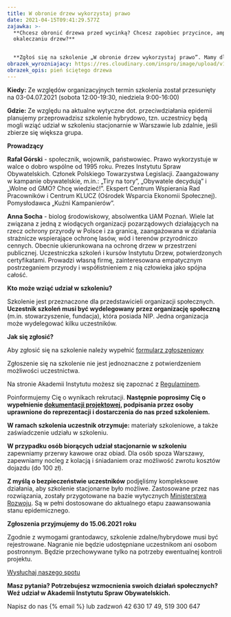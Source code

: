 ```yaml
---
title: W obronie drzew wykorzystaj prawo
date: 2021-04-15T09:41:29.577Z
zajawka: >-
  **Chcesz obronić drzewa przed wycinką? Chcesz zapobiec przycince, amputacji i
  okaleczaniu drzew?**


  **Zgłoś się na szkolenie „W obronie drzew wykorzystaj prawo”. Mamy dla Ciebie wiedzę, narzędzia oraz okazję do wymiany doświadczeń ze społecznikami walczącymi w obronie drzew.**
obrazek_wyrozniajacy: https://res.cloudinary.com/inspro/image/upload/v1618478534/aiso/Zdj%C4%99cia%20szkolenia/grafiki%20pionowe%20i%20poziome/zdjecie_drzwa.jpg
obrazek_opis: pień ściętego drzewa
---
```

**Kiedy:** Ze względów organizacyjnych termin szkolenia został przesunięty na 03-04.07.2021 (sobota 12:00-19:30, niedziela 9:00-16:00) 

**Gdzie:** Ze względu na aktualne wytyczne dot. przeciwdziałania epidemii planujemy przeprowadzisz szkolenie hybrydowo, tzn. uczestnicy będą mogli wziąć udział w szkoleniu stacjonarnie w Warszawie lub zdalnie, jeśli zbierze się większa grupa.

**Prowadzący**

**Rafał Górski** - społecznik, wojownik, państwowiec. Prawo wykorzystuje w walce o dobro wspólne od 1995 roku. Prezes Instytutu Spraw Obywatelskich. Członek Polskiego Towarzystwa Legislacji. Zaangażowany w kampanie obywatelskie, m.in.: „Tiry na tory”, „Obywatele decydują” i „Wolne od GMO? Chcę wiedzieć!”. Ekspert Centrum Wspierania Rad Pracowników i Centrum KLUCZ (Ośrodek Wsparcia Ekonomii Społecznej). Pomysłodawca „Kuźni Kampanierów”.

**Anna Socha** - biolog środowiskowy, absolwentka UAM Poznań. Wiele lat związana z jedną z wiodących organizacji pozarządowych działających na rzecz ochrony przyrody w Polsce i za granicą, zaangażowana w działania strażnicze wspierające ochronę lasów, wód i terenów przyrodniczo cennych. Obecnie ukierunkowana na ochronę drzew w przestrzeni publicznej. Uczestniczka szkoleń i kursów Instytutu Drzew, potwierdzonych certyfikatami. Prowadzi własną firmę, zainteresowana empatycznym postrzeganiem przyrody i współistnieniem z nią człowieka jako spójna całość.

**Kto może wziąć udział w szkoleniu?**

Szkolenie jest przeznaczone dla przedstawicieli organizacji społecznych. **Uczestnik szkoleń musi być wydelegowany** **przez organizację społeczną** (m.in. stowarzyszenie, fundacja), która posiada NIP. Jedna organizacja może wydelegować kilku uczestników.

**Jak się zgłosić?**

Aby zgłosić się na szkolenie należy wypełnić [formularz zgłoszeniowy](https://forms.gle/QDVnGAVcfetC9gTW8)

Zgłoszenie się na szkolenie nie jest jednoznaczne z potwierdzeniem możliwości uczestnictwa.

Na stronie Akademii Instytutu możesz się zapoznać z [Regulaminem](https://res.cloudinary.com/inspro/raw/upload/v1601120217/aiso/regulamin_z_zalacznikami.zip).

Poinformujemy Cię o wynikach rekrutacji. **Następnie poprosimy Cię o wypełnienie [dokumentacji projektowej](https://res.cloudinary.com/inspro/raw/upload/v1595492482/aiso/dokumenty_przystapienia_do_projektu.zip), podpisania przez osoby uprawnione do reprezentacji i dostarczenia do nas przed szkoleniem.**

**W ramach szkolenia uczestnik otrzymuje:** materiały szkoleniowe, a także zaświadczenie udziału w szkoleniu. 

**W przypadku osób biorących udział stacjonarnie w szkoleniu** zapewniamy przerwy kawowe oraz obiad. Dla osób spoza Warszawy, zapewniamy nocleg z kolacją i śniadaniem oraz możliwość zwrotu kosztów dojazdu (do 100 zł).

**Z myślą o bezpieczeństwie uczestników** podjęliśmy kompleksowe działania, aby szkolenie stacjonarne było możliwe. Zastosowane przez nas rozwiązania, zostały przygotowane na bazie wytycznych [Ministerstwa Rozwoju](https://www.gov.pl/web/rozwoj/spotkania-biznesowe-szkolenia-konferencje-i-kongresy). Są w pełni dostosowane do aktualnego etapu zaawansowania stanu epidemicznego.

**Zgłoszenia przyjmujemy do 15.06.2021 roku**

Zgodnie z wymogami grantodawcy, szkolenie zdalne/hybrydowe musi być rejestrowane. Nagranie nie będzie udostępniane uczestnikom ani osobom postronnym. Będzie przechowywane tylko na potrzeby ewentualnej kontroli projektu.

[Wysłuchaj naszego spotu](https://instytutsprawobywatelskich.pl/wp-content/uploads/2021/02/spot-aiso.mp3)

**Masz pytania? Potrzebujesz wzmocnienia swoich działań społecznych? Weź udział w Akademii Instytutu Spraw Obywatelskich.**

Napisz do nas {% email %} lub zadzwoń 42 630 17 49, 519 300 647